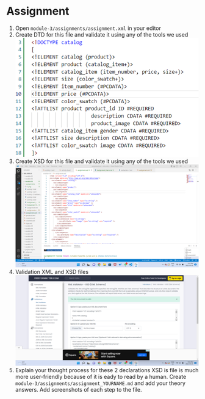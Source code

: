 # Assignment

1. Open `module-3/assignments/assignment.xml` in your editor
2. Create DTD for this file and validate it using any of the tools we used
![image info](../assignments/2.png)
3. Create XSD for this file and validate it using any of the tools we used
![image info](../assignments/3.png)
4. Validation XML and XSD files
![image info](../assignments/Assignment-Validation.png)
5. Explain your thought process for these 2 declarations
XSD is file is much more user-friendly because of it is eady to read by a human.
Create `module-3/assignments/assignment_YOURNAME.md` and add your theory answers. Add screenshots of each step to the file.